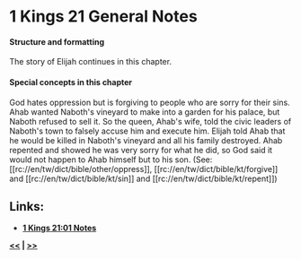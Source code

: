 # 1 Kings 21 General Notes #

#### Structure and formatting ####

The story of Elijah continues in this chapter. 

#### Special concepts in this chapter ####

God hates oppression but is forgiving to people who are sorry for their sins. Ahab wanted Naboth's vineyard to make into a garden for his palace, but Naboth refused to sell it. So the queen, Ahab's wife, told the civic leaders of Naboth's town to falsely accuse him and execute him. Elijah told Ahab that he would be killed in Naboth's vineyard and all his family destroyed. Ahab repented and showed he was very sorry for what he did, so God said it would not happen to Ahab himself but to his son. (See: [[rc://en/tw/dict/bible/other/oppress]], [[rc://en/tw/dict/bible/kt/forgive]] and [[rc://en/tw/dict/bible/kt/sin]] and [[rc://en/tw/dict/bible/kt/repent]])

## Links: ##

* __[1 Kings 21:01 Notes](./01.md)__

__[<<](../20/intro.md) | [>>](../22/intro.md)__
